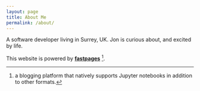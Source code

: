 ```yaml
---
layout: page
title: About Me
permalink: /about/
---
```


A software developer living in Surrey, UK. Jon is curious about, and excited by life.

This website is powered by **[fastpages](https://github.com/fastai/fastpages)** [^1].



[^1]:a blogging platform that natively supports Jupyter notebooks in addition to other formats.
